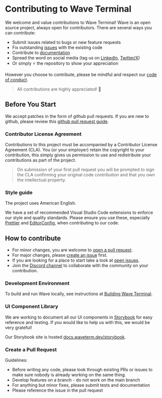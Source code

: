 # Contributing to Wave Terminal

We welcome and value contributions to Wave Terminal! Wave is an open source project, always open for contributors. There are several ways you can contribute:

- Submit issues related to bugs or new feature requests
- Fix outstanding [issues](https://github.com/wavetermdev/waveterm/issues) with the existing code
- Contribute to [documentation](./docs)
- Spread the word on social media (tag us on [LinkedIn](https://www.linkedin.com/company/wavetermdev), [Twitter/X](https://x.com/wavetermdev))
- Or simply ⭐️ the repository to show your appreciation

However you choose to contribute, please be mindful and respect our [code of conduct](./CODE_OF_CONDUCT.md).

> All contributions are highly appreciated! 🥰

## Before You Start

We accept patches in the form of github pull requests. If you are new to github, please review this [github pull request guide](https://docs.github.com/en/pull-requests/collaborating-with-pull-requests/proposing-changes-to-your-work-with-pull-requests/about-pull-requests).

### Contributor License Agreement

Contributions to this project must be accompanied by a Contributor License Agreement (CLA). You (or your employer) retain the copyright to your contribution, this simply gives us permission to use and redistribute your contributions as part of the project.

> On submission of your first pull request you will be prompted to sign the CLA confirming your original code contribution and that you own the intellectual property.

### Style guide

The project uses American English.

We have a set of recommended Visual Studio Code extensions to enforce our style and quality standards. Please ensure you use these, especially [Prettier](https://prettier.io) and [EditorConfig](https://editorconfig.org), when contributing to our code.

## How to contribute

- For minor changes, you are welcome to [open a pull request](https://github.com/wavetermdev/waveterm/pulls).
- For major changes, please [create an issue](https://github.com/wavetermdev/waveterm/issues/new) first.
- If you are looking for a place to start take a look at [open issues](https://github.com/wavetermdev/waveterm/issues).
- Join the [Discord channel](https://discord.gg/XfvZ334gwU) to collaborate with the community on your contribution.

### Development Environment

To build and run Wave locally, see instructions at [Building Wave Terminal](./BUILD.md).

### UI Component Library

We are working to document all our UI components in [Storybook](https://storybook.js.org/docs) for easy reference and testing. If you would like to help us with this, we would be very grateful!

Our Storybook site is hosted [docs.waveterm.dev/storybook](https://docs.waveterm.dev/storybook).

### Create a Pull Request

Guidelines:

- Before writing any code, please look through existing PRs or issues to make sure nobody is already working on the same thing.
- Develop features on a branch - do not work on the main branch
- For anything but minor fixes, please submit tests and documentation
- Please reference the issue in the pull request
